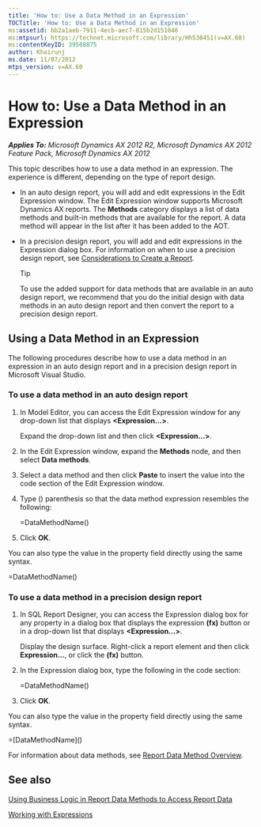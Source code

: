 ```yaml
---
title: 'How to: Use a Data Method in an Expression'
TOCTitle: 'How to: Use a Data Method in an Expression'
ms:assetid: bb2a1aeb-7911-4ecb-aec7-815b2d151046
ms:mtpsurl: https://technet.microsoft.com/library/Hh538451(v=AX.60)
ms:contentKeyID: 39508875
author: Khairunj
ms.date: 11/07/2012
mtps_version: v=AX.60
---
```


# How to: Use a Data Method in an Expression 


_**Applies To:** Microsoft Dynamics AX 2012 R2, Microsoft Dynamics AX 2012 Feature Pack, Microsoft Dynamics AX 2012_

This topic describes how to use a data method in an expression. The experience is different, depending on the type of report design.

  - In an auto design report, you will add and edit expressions in the Edit Expression window. The Edit Expression window supports Microsoft Dynamics AX reports. The **Methods** category displays a list of data methods and built-in methods that are available for the report. A data method will appear in the list after it has been added to the AOT.

  - In a precision design report, you will add and edit expressions in the Expression dialog box. For information on when to use a precision design report, see [Considerations to Create a Report](considerations-for-creating-a-report.md).
    

    > [!TIP]
    > <P>To use the added support for data methods that are available in an auto design report, we recommend that you do the initial design with data methods in an auto design report and then convert the report to a precision design report.</P>



## Using a Data Method in an Expression

The following procedures describe how to use a data method in an expression in an auto design report and in a precision design report in Microsoft Visual Studio.

### To use a data method in an auto design report

1.  In Model Editor, you can access the Edit Expression window for any drop-down list that displays **\<Expression…\>**.
    
    Expand the drop-down list and then click **\<Expression…\>**.

2.  In the Edit Expression window, expand the **Methods** node, and then select **Data methods**.

3.  Select a data method and then click **Paste** to insert the value into the code section of the Edit Expression window.

4.  Type () parenthesis so that the data method expression resembles the following:
    
    \=DataMethodName()

5.  Click **OK**.

You can also type the value in the property field directly using the same syntax.

\=DataMethodName()

### To use a data method in a precision design report

1.  In SQL Report Designer, you can access the Expression dialog box for any property in a dialog box that displays the expression **(fx)** button or in a drop-down list that displays **\<Expression...\>**.
    
    Display the design surface. Right-click a report element and then click **Expression…**, or click the **(fx)** button.

2.  In the Expression dialog box, type the following in the code section:
    
    \=DataMethodName()

3.  Click **OK**.

You can also type the value in the property field directly using the same syntax.

\=\[DataMethodName\]()

For information about data methods, see [Report Data Method Overview](report-data-method-overview.md).

## See also

[Using Business Logic in Report Data Methods to Access Report Data](using-business-logic-in-report-data-methods-to-access-report-data.md)

[Working with Expressions](working-with-expressions.md)

